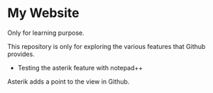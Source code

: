 # My Website
Only for learning purpose.

This repository is only for exploring the various features
that Github provides.

* Testing the asterik feature with notepad++

Asterik adds a point to the view in Github.
